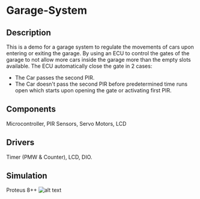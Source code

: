 # Garage-System

## Description
This is a demo for a garage system to regulate the movements of cars upon entering or exiting the garage.
By using an ECU to control the gates of the garage to not allow more cars inside the garage more than the empty slots available.
The ECU automatically close the gate in 2 cases: 
- The Car passes the second PIR.
- The Car doesn't pass the second PIR before predetermined time runs open which starts upon opening the gate or activating first PIR.

## Components
Microcontroller, PIR Sensors, Servo Motors, LCD

## Drivers
Timer (PMW & Counter), LCD, DIO.

## Simulation
Proteus 8++
![alt text](sim.jpg)
